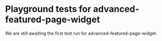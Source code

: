 # Playground tests for advanced-featured-page-widget
We are still awaiting the first test run for advanced-featured-page-widget.
